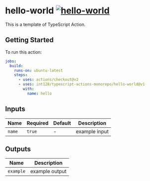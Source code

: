 # hello-world [![hello-world](https://github.com/int128/typescript-actions-monorepo/actions/workflows/hello-world.yaml/badge.svg)](https://github.com/int128/typescript-actions-monorepo/actions/workflows/hello-world.yaml)

This is a template of TypeScript Action.


## Getting Started

To run this action:

```yaml
jobs:
  build:
    runs-on: ubuntu-latest
    steps:
      - uses: actions/checkout@v2
      - uses: int128/typescript-actions-monorepo/hello-world@v1
        with:
          name: hello
```


## Inputs

| Name | Required | Default | Description
|------|----------|---------|------------
| `name` | `true` | - | example input


## Outputs

| Name | Description
|------|------------
| `example` | example output
